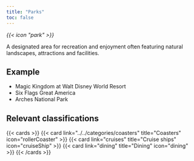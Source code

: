 ```yaml
---
title: "Parks"
toc: false
---
```


<i class="bigIcon">{{< icon "park" >}}</i>

A designated area for recreation and enjoyment often featuring natural landscapes, attractions and facilities. 

## Example
* Magic Kingdom at Walt Disney World Resort
* Six Flags Great America
* Arches National Park

## Relevant classifications

{{< cards  >}}
  {{< card link="../../categories/coasters" title="Coasters" icon="rollerCoaster" >}}
  {{< card link="cruises" title="Cruise ships" icon="cruiseShip" >}}
  {{< card link="dining" title="Dining" icon="dining" >}}
{{< /cards >}}